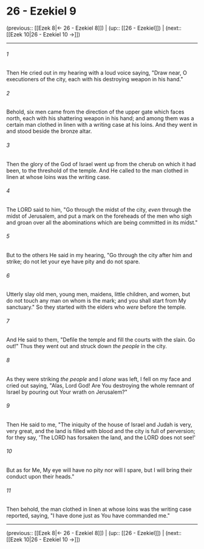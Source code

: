 # 26 - Ezekiel 9

(previous:: [[Ezek 8|← 26 - Ezekiel 8]]) | (up:: [[26 - Ezekiel]]) | (next:: [[Ezek 10|26 - Ezekiel 10 →]])

***


###### 1 
Then He cried out in my hearing with a loud voice saying, "Draw near, O executioners of the city, each with his destroying weapon in his hand." 

###### 2 
Behold, six men came from the direction of the upper gate which faces north, each with his shattering weapon in his hand; and among them was a certain man clothed in linen with a writing case at his loins. And they went in and stood beside the bronze altar. 

###### 3 
Then the glory of the God of Israel went up from the cherub on which it had been, to the threshold of the temple. And He called to the man clothed in linen at whose loins was the writing case. 

###### 4 
The LORD said to him, "Go through the midst of the city, _even_ through the midst of Jerusalem, and put a mark on the foreheads of the men who sigh and groan over all the abominations which are being committed in its midst." 

###### 5 
But to the others He said in my hearing, "Go through the city after him and strike; do not let your eye have pity and do not spare. 

###### 6 
Utterly slay old men, young men, maidens, little children, and women, but do not touch any man on whom is the mark; and you shall start from My sanctuary." So they started with the elders who _were_ before the temple. 

###### 7 
And He said to them, "Defile the temple and fill the courts with the slain. Go out!" Thus they went out and struck down _the people_ in the city. 

###### 8 
As they were striking _the people_ and I _alone_ was left, I fell on my face and cried out saying, "Alas, Lord God! Are You destroying the whole remnant of Israel by pouring out Your wrath on Jerusalem?" 

###### 9 
Then He said to me, "The iniquity of the house of Israel and Judah is very, very great, and the land is filled with blood and the city is full of perversion; for they say, 'The LORD has forsaken the land, and the LORD does not see!' 

###### 10 
But as for Me, My eye will have no pity nor will I spare, but I will bring their conduct upon their heads." 

###### 11 
Then behold, the man clothed in linen at whose loins was the writing case reported, saying, "I have done just as You have commanded me."

***

(previous:: [[Ezek 8|← 26 - Ezekiel 8]]) | (up:: [[26 - Ezekiel]]) | (next:: [[Ezek 10|26 - Ezekiel 10 →]])
